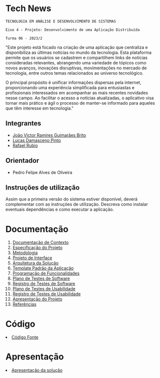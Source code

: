 # Tech News

`TECNOLOGIA EM ANÁLISE E DESENVOLVIMENTO DE SISTEMAS`

`Eixo 4 - Projeto: Desenvolvimento de uma Aplicação Distribuída`

`Turma 06 - 2023/2`

"Este projeto está focado na criação de uma aplicação que centraliza e disponibiliza as últimas notícias no mundo da tecnologia. Esta plataforma permite que os usuários se cadastrem e compartilhem links de notícias consideradas relevantes, abrangendo uma variedade de tópicos como novos avanços, inovações disruptivas, movimentações no mercado de tecnologia, entre outros temas relacionados ao universo tecnológico.

O principal propósito é unificar informações dispersas pela internet, proporcionando uma experiência simplificada para entusiastas e profissionais interessados em acompanhar as mais recentes novidades nesse campo. Ao facilitar o acesso a notícias atualizadas, o aplicativo visa tornar mais prático e ágil o processo de manter-se informado para aqueles que têm interesse em tecnologia."
## Integrantes

* <a href="https://github.com/jramiresbrito"> João Victor Ramires Guimarães Brito </a>
* <a href="https://github.com/lucasdamasceno96">  Lucas Damasceno Pinto </a>
* <a href="https://github.com/rafaeldrubio"> Rafael Rubio </a>


## Orientador

* Pedro Felipe Alves de Oliveira

## Instruções de utilização

Assim que a primeira versão do sistema estiver disponível, deverá complementar com as instruções de utilização. Descreva como instalar eventuais dependências e como executar a aplicação.

# Documentação

<ol>
<li><a href="docs/01-Documentação de Contexto.md"> Documentação de Contexto</a></li>
<li><a href="docs/02-Especificação do Projeto.md"> Especificação do Projeto</a></li>
<li><a href="docs/03-Metodologia.md"> Metodologia</a></li>
<li><a href="docs/04-Projeto de Interface.md"> Projeto de Interface</a></li>
<li><a href="docs/05-Arquitetura da Solução.md"> Arquitetura da Solução</a></li>
<li><a href="docs/06-Template Padrão da Aplicação.md"> Template Padrão da Aplicação</a></li>
<li><a href="docs/07-Programação de Funcionalidades.md"> Programação de Funcionalidades</a></li>
<li><a href="docs/08-Plano de Testes de Software.md"> Plano de Testes de Software</a></li>
<li><a href="docs/09-Registro de Testes de Software.md"> Registro de Testes de Software</a></li>
<li><a href="docs/10-Plano de Testes de Usabilidade.md"> Plano de Testes de Usabilidade</a></li>
<li><a href="docs/11-Registro de Testes de Usabilidade.md"> Registro de Testes de Usabilidade</a></li>
<li><a href="docs/12-Apresentação do Projeto.md"> Apresentação do Projeto</a></li>
<li><a href="docs/13-Referências.md"> Referências</a></li>
</ol>

# Código

<li><a href="src/README.md"> Código Fonte</a></li>

# Apresentação

<li><a href="presentation/README.md"> Apresentação da solução</a></li>

